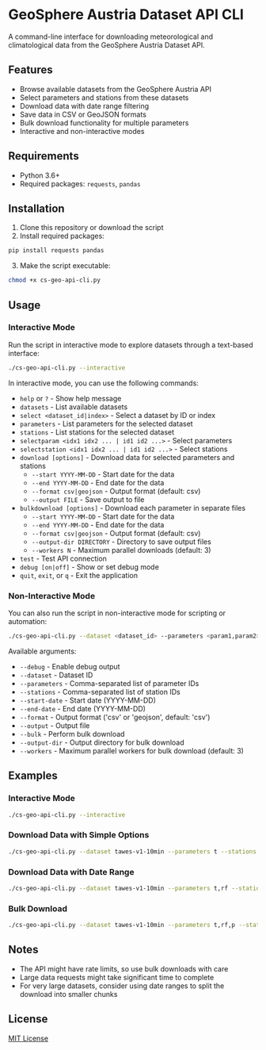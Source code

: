 # GeoSphere Austria Dataset API CLI

A command-line interface for downloading meteorological and climatological data from the GeoSphere Austria Dataset API.

## Features

- Browse available datasets from the GeoSphere Austria API
- Select parameters and stations from these datasets
- Download data with date range filtering
- Save data in CSV or GeoJSON formats
- Bulk download functionality for multiple parameters
- Interactive and non-interactive modes

## Requirements

- Python 3.6+
- Required packages: `requests`, `pandas`

## Installation

1. Clone this repository or download the script
2. Install required packages:

```bash
pip install requests pandas
```

3. Make the script executable:

```bash
chmod +x cs-geo-api-cli.py
```

## Usage

### Interactive Mode

Run the script in interactive mode to explore datasets through a text-based interface:

```bash
./cs-geo-api-cli.py --interactive
```

In interactive mode, you can use the following commands:

- `help` or `?` - Show help message
- `datasets` - List available datasets
- `select <dataset_id|index>` - Select a dataset by ID or index
- `parameters` - List parameters for the selected dataset
- `stations` - List stations for the selected dataset
- `selectparam <idx1 idx2 ... | id1 id2 ...>` - Select parameters
- `selectstation <idx1 idx2 ... | id1 id2 ...>` - Select stations
- `download [options]` - Download data for selected parameters and stations
  - `--start YYYY-MM-DD` - Start date for the data
  - `--end YYYY-MM-DD` - End date for the data
  - `--format csv|geojson` - Output format (default: csv)
  - `--output FILE` - Save output to file
- `bulkdownload [options]` - Download each parameter in separate files
  - `--start YYYY-MM-DD` - Start date for the data
  - `--end YYYY-MM-DD` - End date for the data
  - `--format csv|geojson` - Output format (default: csv)
  - `--output-dir DIRECTORY` - Directory to save output files
  - `--workers N` - Maximum parallel downloads (default: 3)
- `test` - Test API connection
- `debug [on|off]` - Show or set debug mode
- `quit`, `exit`, or `q` - Exit the application

### Non-Interactive Mode

You can also run the script in non-interactive mode for scripting or automation:

```bash
./cs-geo-api-cli.py --dataset <dataset_id> --parameters <param1,param2> --stations <station1,station2> --output <output_file>
```

Available arguments:

- `--debug` - Enable debug output
- `--dataset` - Dataset ID
- `--parameters` - Comma-separated list of parameter IDs
- `--stations` - Comma-separated list of station IDs
- `--start-date` - Start date (YYYY-MM-DD)
- `--end-date` - End date (YYYY-MM-DD)
- `--format` - Output format ('csv' or 'geojson', default: 'csv')
- `--output` - Output file
- `--bulk` - Perform bulk download
- `--output-dir` - Output directory for bulk download
- `--workers` - Maximum parallel workers for bulk download (default: 3)

## Examples

### Interactive Mode

```bash
./cs-geo-api-cli.py --interactive
```

### Download Data with Simple Options

```bash
./cs-geo-api-cli.py --dataset tawes-v1-10min --parameters t --stations 11035 --output temperature_data.csv
```

### Download Data with Date Range

```bash
./cs-geo-api-cli.py --dataset tawes-v1-10min --parameters t,rf --stations 11035,11036 --start-date 2023-01-01 --end-date 2023-01-07 --output weather_data.csv
```

### Bulk Download

```bash
./cs-geo-api-cli.py --dataset tawes-v1-10min --parameters t,rf,p --stations 11035,11036 --start-date 2023-01-01 --end-date 2023-01-07 --bulk --output-dir ./data
```

## Notes

- The API might have rate limits, so use bulk downloads with care
- Large data requests might take significant time to complete
- For very large datasets, consider using date ranges to split the download into smaller chunks

## License

[MIT License](LICENSE)